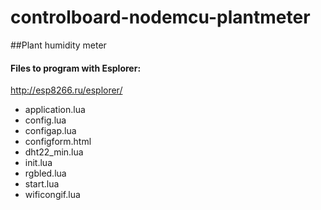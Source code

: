 # controlboard-nodemcu-plantmeter
##Plant humidity meter

#### Files to program with Esplorer:
http://esp8266.ru/esplorer/

- application.lua
- config.lua
- configap.lua
- configform.html
- dht22_min.lua
- init.lua
- rgbled.lua
- start.lua
- wificongif.lua
